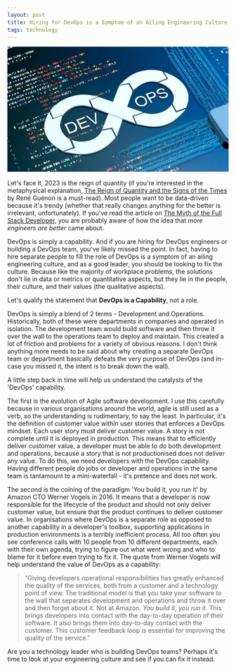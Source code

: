 ```yaml
---
layout: post
title: Hiring for DevOps is a Symptom of an Ailing Engineering Culture
tags: technology
---
```


<img src="/assets/img/devops.png" alt="DevOps" />

Let's face it, 2023 is the reign of quantity (if you're interested in the metaphysical explanation, 
<a href="https://en.wikipedia.org/wiki/The_Reign_of_Quantity_and_the_Signs_of_the_Times" target="_blank">
The Reign of Quantity and the Signs of the Times
</a> by René Guénon is a must-read). 
Most people want to be data-driven because it's trendy (whether that really changes anything for the better is irrelevant, unfortunately). 
If you've read the article on <a href="https://paradoxes.life/2023/07/09/the-myth-of-the-full-stack-developer.html">The Myth of the Full Stack Developer</a>, you are probably 
aware of how the idea that *more engineers are better* came about.

DevOps is simply a capability. And if you are hiring for DevOps engineers or building a DevOps team, you've likely missed the point. In fact, having to hire separate people
to fill the role of DevOps is a symptom of an ailing engineering culture, and as a good leader, you should be looking to fix the culture. Because like the majority of workplace 
problems, the solutions don't lie in data or metrics or quantitative aspects, but they lie in the people, their culture, and their values (the qualitative aspects).

Let's qualify the statement that **DevOps is a Capability**, not a role.

DevOps is simply a blend of 2 terms - Development and Operations. Historically, both of these were departments in companies and operated in isolation. 
The development team would build software and then throw it over the wall to the operations team to deploy and maintain. 
This created a lot of friction and problems for a variety of obvious reasons. I don't think anything more needs to be said about why creating a separate 
DevOps team or department basically defeats the very purpose of DevOps (and in-case you missed it, the intent is to break down the wall).

A little step back in time will help us understand the catalysts of the 'DevOps' capability.

The first is the evolution of Agile software development. I use this carefully because in various organisations around the world, agile is still used as a verb, 
so the understanding is rudimentary, to say the least. In particular, it's the definition of customer value within user stories that enforces a DevOps mindset. Each user story
must deliver customer value. A story is not complete until it is deployed in production. This means that to efficiently deliver customer value, a developer must be able to 
do both development and operations, because a story that is not productionised does not deliver any value. To do this, we need developers with the DevOps capability. Having 
different people do jobs or developer and operations in the same team is tantamount to a mini-waterfall - it's pretence and does not work.

The second is the coining of the paradigm 'You build it, you run it' by Amazon CTO Werner Vogels in 2016. It means that a developer is now responsible for the lifecycle of the product 
and should not only deliver customer value, but ensure that the product continues to deliver customer value. In organisations where DevOps is a separate role as opposed to another 
capability in a developer's toolbox, supporting applications in production environments is a terribly inefficient process. All too often you see conference calls with 10 people from 10 
different departments, each with their own agenda, trying to figure out what went wrong and who to blame for it before even trying to fix it. The quote from Werner Vogels will help
understand the value of DevOps as a capability:

> “Giving developers operational responsibilities has greatly enhanced the quality of the services, both from a customer and a technology point of view. 
> The traditional model is that you take your software to the wall that separates development and operations and throw it over and then forget about it. 
> Not at Amazon. *You build it, you run it*. This brings developers into contact with the day-to-day operation of their software. It also brings them into 
> day-to-day contact with the customer. This customer feedback loop is essential for improving the quality of the service.”

Are you a technology leader who is building DevOps teams? Perhaps it's time to look at your engineering culture and see if you can fix it instead.




